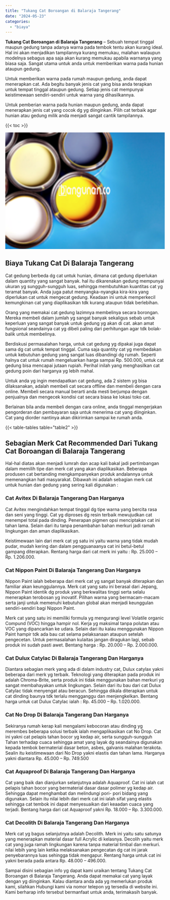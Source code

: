 ```yaml
---
title: "Tukang Cat Boroangan di Balaraja Tangerang"
date: "2024-05-23"
categories: 
  - "biaya"
---
```


**Tukang Cat Boroangan di Balaraja Tangerang** – Sebuah tempat tinggal maupun gedung tanpa adanya warna pada tembok tentu akan kurang ideal. Hal ini akan menjadikan tampilannya kurang memukau, malahan walaupun modelnya sebagus apa saja akan kurang memukau apabila warnanya yang biasa saja. Sangat utama untuk anda untuk memberikan warna pada hunian ataupun gedung.

Untuk memberikan warna pada rumah maupun gedung, anda dapat menerapkan cat. Ada begitu banyak jenis cat yang bisa anda terapkan untuk tempat tinggal ataupun gedung. Setiap jenis cat mempunyai keistimewaan sendiri-sendiri untuk warna yang dihasilkannya.

Untuk pemberian warna pada hunian maupun gedung, anda dapat menerapkan jenis cat yang cocok dg yg diinginkan. Pilih cat terbaik agar hunian atau gedung milik anda menjadi sangat cantik tampilannya.

{{< toc >}}

![Tukang Cat Boroangan di Balaraja Tangerang](/images/jasa-cat-murah37.png)

## Biaya Tukang Cat Di Balaraja Tangerang

Cat gedung berbeda dg cat untuk hunian, dimana cat gedung diperlukan dalam quantity yang sangat banyak. hal itu dikarenakan gedung mempunyai ukuran yg sungguh-sungguh luas, sehingga membutuhkan kuantitas cat yg teramat banyak. Anda juga patut menyangka-nyangka kira-kira yang diperlukan cat untuk mengecat gedung. Keadaan ini untuk memperkecil kemungkinan cat yang diaplikasikan tdk kurang ataupun tidak berlebihan.

Orang yang memakai cat gedung lazimnya membelinya secara borongan. Mereka membeli dalam jumlah yg sangat banyak sekaligus sebab untuk keperluan yang sangat banyak untuk gedung yg akan di cat. akan amat fungsional seandainya cat yg dibeli paling dari perhitungan agar tdk bolak-balik untuk membelinya.

Berdiskusi permasalahan harga, untuk cat gedung yg dipakai juga dapat sama dg cat untuk tempat tinggal. Cuma saja quantity cat yg membedakan untuk kebutuhan gedung yang sangat luas dibandingi dg rumah. Seperti halnya cat untuk rumah mengeluarkan harga sampai Rp. 500.000, untuk cat gedung bisa mencapai jutaan rupiah. Perihal inilah yang menghasilkan cat gedung poin dari harganya yg lebih mahal.

Untuk anda yg ingin mendapatkan cat gedung, ada 2 sistem yg bisa dilaksanakan, adalah membeli cat secara offline dan membeli dengan cara online. Membeli secara manual berarti anda mesti berjumpa dengan penjualnya dan mengecek kondisi cat secara biasa ke lokasi toko cat.

Berlainan bila anda membeli dengan cara online, anda tinggal mengerjakan pengorderan dan pembayaran saja untuk menerima cat yang diinginkan. Cat yang diorder nantinya akan dikirimkan sampai ke rumah anda.

{{< table-tables table="table2" >}}

## Sebagian Merk Cat Recommended Dari Tukang Cat Boroangan di Balaraja Tangerang

Hal-hal diatas akan menjadi lumrah dan acap kali bakal jadi pertimbangan dalam memilih tipe dan merk cat yang akan diaplikasikan. Beberapa produsen cat bertanding mengkampanyekan produk andalannya untuk memenangkan hati masyarakat. Dibawah ini adalah sebagian merk cat untuk hunian dan gedung yang sering kali digunakan :

### Cat Avitex Di Balaraja Tangerang Dan Harganya

Cat Avitex mengindahkan tempat tinggal dg tipe warna yang bercita rasa dan seni yang tinggi. Cat yg diproses dg resin terbaik mewujudkan cat menempel total pada dinding. Penerapan pigmen opsi menciptakan cat ini tahan lama. Selain dari itu tanpa penambahan bahan merkuri jadi ramah lingkungan dan aman diaplikasikan.

Keistimewaan lain dari merk cat yg satu ini yaitu warna yang tidak mudah pudar, mudah kering dan dalam pengguanaanya cat ini betul-betul gampang diterapkan. Rentang harga dari cat merk ini yaitu : Rp. 25.000 – Rp. 1.206.000.

### Cat Nippon Paint Di Balaraja Tangerang Dan Harganya

Nippon Paint ialah beberapa dari merk cat yg sangat banyak diterapkan dan familiar akan keunggulannya. Merk cat yang satu ini berasal dari Jepang, Nippon Paint identik dg produk yang berkwalitas tinggi serta selalu menerapkan terobosan yg inovatif. Pilihan warna yang bermacam-macam serta janji untuk memenuhi kebutuhan global akan menjadi keunggulan sendiri-sendiri bagi Nippon Paint.

Merk cat yang satu ini memiliki formula yg mengurangi level Volatile organic Compund (VOC) hingga hampir nol. Kerja yg maksimal tanpa polutan atau VOC yang dipancarkan ke udara. Selain dari itu kalau menggunakan Nippon Paint hampir tdk ada bau cat selama pelaksanaan ataupun setelah pengecetan. Untuk permasalahan kulaitas jangan diragukan lagi, sebab produk ini sudah pasti awet. Bentang harga : Rp. 20.000 – Rp. 2.000.000.

### Cat Dulux Catylac Di Balaraja Tangerang Dan Harganya

Diantara sebagian merk yang ada di dalam industry cat, Dulux catylax yakni beberapa dari merk yg terbaik. Teknologi yang diterapkan pada produk ini adalah Chroma-Brite, serta produk ini tidak menggunakan bahan merkuri yg sangat membahayakan untuk lingkungan. Selain dari itu bau dari cat Dulux Catylac tidak menyengat atau beracun. Sehingga dikala diterapkan untuk cat dinding baunya tdk terlalu mengganggu dan menjengkelkan. Bentang harga untuk cat Dulux Catylac ialah : Rp. 45.000 – Rp. 1.020.000.

### Cat No Drop Di Balaraja Tangerang Dan Harganya

Sekiranya rumah kerap kali mengalami kebocoran atau dinding yg merembes beberapa solusi terbaik ialah mengaplikasikan cat No Drop. Cat ini yakni cat pelapis tahan bocor yg kedap air, serta sungguh-sungguh Tahan terhadap cuaca sehingga amat yang layak dg seandainya digunakan kepada tembok bermaterial dasar beton, asbes, galvanis malahan terakota. Sealin itu keistimewaan dari No Drop yakni elastis dan tahan lama. Harganya yakni diantara Rp. 45.000 – Rp. 749.500

### Cat Aquaproof Di Balaraja Tangerang Dan Harganya

Cat yang baik dan dianjurkan selanjutnya adalah Aquaproof. Cat ini ialah cat pelapis tahan bocor yang bermaterial dasar dasar polimer yg kedap air. Sehingga dapat menghambat dan melindungi pori- pori bidang yang digunakan. Selain itu nilai lebih dari merk cat ini ialah sifat yang elastis sehingga cat tembok ini dapat menyesuaikan dari keaadan cuaca yang terjadi. Bentang harga dari cat Aquaproof yakni Rp. 18.000 – Rp. 3.300.000.

### Cat Decolith Di Balaraja Tangerang Dan Harganya

Merk cat yg bagus selanjutnya adalah Decolith. Merk ini yaitu satu satunya yang menerapkan material dasar full Acrylic di kelasnya. Decolih yaitu merk cat yang juga ramah lingkungan karena tanpa material timbal dan merkuri. nilai lebih yang lain ketika melaksanakan pengecatan dg cat ini jarak penyebarannya luas sehingga tidak mengapur. Rentang harga untuk cat ini yakni berada pada antara Rp. 48.000 – 496.000.

Sampai disini sebagian info yg dapat kami uraikan tentang Tukang Cat Boroangan di Balaraja Tangerang. Anda dapat memakai cat yang layak dengan yg diinginkan. Kalau diantara anda ada yg memerlukan produk kami, silahkan Hubungi kami via nomor telepon yg tersedia di website ini. Kami berharap info tersebut bermanfaat untuk anda, terimakasih banyak.
